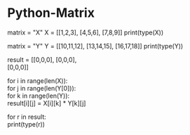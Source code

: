 # Python-Matrix

matrix = "X" 
X = [[1,2,3],
    [4,5,6],
    [7,8,9]] 
print(type(X))  

matrix = "Y" 
Y = [[10,11,12],
    [13,14,15],
    [16,17,18]] 
print(type(Y))  

result = [[0,0,0],
         [0,0,0],       
         [0,0,0]]
         
for i in range(len(X)):     
   for j in range(len(Y[0])):        
      for k in range(len(Y)):             
         result[i][j] = X[i][k] * Y[k][j] 
         
for r in result:     
   print(type(r))
